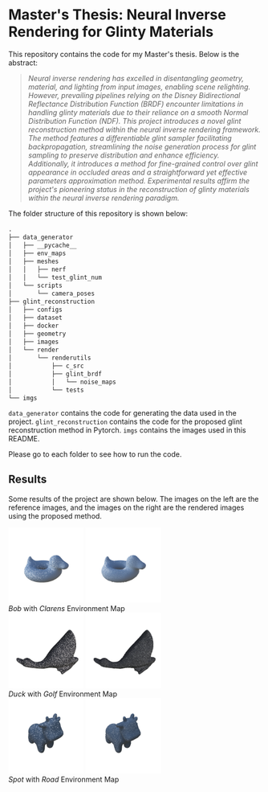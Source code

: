 # Master's Thesis: Neural Inverse Rendering for Glinty Materials

This repository contains the code for my Master's thesis. Below is the abstract:
> _Neural inverse rendering has excelled in disentangling geometry, material, and lighting from input images, enabling scene relighting. However, prevailing pipelines relying on the Disney Bidirectional Reflectance Distribution Function (BRDF) encounter limitations in handling glinty materials due to their reliance on a smooth Normal Distribution Function (NDF). This project introduces a novel glint reconstruction method within the neural inverse rendering framework. The method features a differentiable glint sampler facilitating backpropagation, streamlining the noise generation process for glint sampling to preserve distribution and enhance efficiency. Additionally, it introduces a method for fine-grained control over glint appearance in occluded areas and a straightforward yet effective parameters approximation method. Experimental results affirm the project's pioneering status in the reconstruction of glinty materials within the neural inverse rendering paradigm._

The folder structure of this repository is shown below:
```
.
├── data_generator
│   ├── __pycache__
│   ├── env_maps
│   ├── meshes
│   │   ├── nerf
│   │   └── test_glint_num
│   └── scripts
│       └── camera_poses
├── glint_reconstruction
│   ├── configs
│   ├── dataset
│   ├── docker
│   ├── geometry
│   ├── images
│   └── render
│       └── renderutils
│           ├── c_src
│           ├── glint_brdf
│           │   └── noise_maps
│           └── tests
└── imgs
```
`data_generator` contains the code for generating the data used in the project. `glint_reconstruction` contains the code for the proposed glint reconstruction method in Pytorch. `imgs` contains the images used in this README.

Please go to each folder to see how to run the code.

## Results
Some results of the project are shown below. The images on the left are the reference images, and the images on the right are the rendered images using the proposed method.
<div>
    <img src="./imgs/bob_clarens_ref.png" width="150">
    <img src="./imgs/bob_clarens_opt.png" width="150">
    <br>
    <i>Bob</i> with <i>Clarens</i> Environment Map
</div>
<div>
    <img src="./imgs/duck_golf_ref.png" width="150">
    <img src="./imgs/duck_golf_opt.png" width="150">
    <br>
    <i>Duck</i> with <i>Golf</i> Environment Map
</div>
<div>
    <img src="./imgs/spot_road_ref.png" width="150">
    <img src="./imgs/spot_road_opt.png" width="150">
    <br>
    <i>Spot</i> with <i>Road</i> Environment Map
</div>

